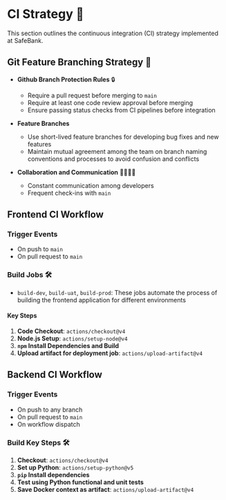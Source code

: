 # CI Strategy 🚀

This section outlines the continuous integration (CI) strategy implemented at SafeBank.

## Git Feature Branching Strategy 🌳

- **Github Branch Protection Rules** 🔒

  - Require a pull request before merging to `main`
  - Require at least one code review approval before merging
  - Ensure passing status checks from CI pipelines before integration

- **Feature Branches**

  - Use short-lived feature branches for developing bug fixes and new features
  - Maintain mutual agreement among the team on branch naming conventions and processes to avoid confusion and conflicts

- **Collaboration and Communication** 🧑‍💻👩‍💻
  - Constant communication among developers
  - Frequent check-ins with `main`

## Frontend CI Workflow

### Trigger Events

- On push to `main`
- On pull request to `main`

### Build Jobs 🛠️

- `build-dev`, `build-uat`, `build-prod`: These jobs automate the process of building the frontend application for different environments

#### Key Steps

1. **Code Checkout**: `actions/checkout@v4`
2. **Node.js Setup**: `actions/setup-node@v4`
3. **`npm` Install Dependencies and Build**
4. **Upload artifact for deployment job**: `actions/upload-artifact@v4`

## Backend CI Workflow

### Trigger Events

- On push to any branch
- On pull request to `main`
- On workflow dispatch

### Build Key Steps 🛠️

1. **Checkout**: `actions/checkout@v4`
2. **Set up Python**: `actions/setup-python@v5`
3. **`pip` Install dependencies**
4. **Test using Python functional and unit tests**
5. **Save Docker context as artifact**: `actions/upload-artifact@v4`
